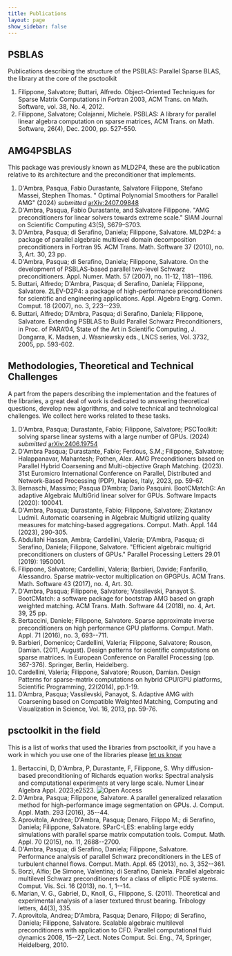 ```yaml
---
title: Publications
layout: page
show_sidebar: false
---
```


## PSBLAS
Publications describing the structure of the PSBLAS: Parallel Sparse BLAS, the library at the core of the psctoolkit
1. Filippone, Salvatore; Buttari, Alfredo. Object-Oriented Techniques for Sparse Matrix Computations in Fortran 2003, ACM Trans. on Math. Software, vol. 38, No. 4, 2012.
2. Filippone, Salvatore; Colajanni, Michele. PSBLAS: A library for parallel linear algebra computation on sparse matrices, ACM Trans. on Math. Software, 26(4), Dec. 2000, pp. 527-550.

## AMG4PSBLAS
This package was previously known as MLD2P4, these are the publication relative to its architecture and the preconditioner that implements.
1. D'Ambra, Pasqua, Fabio Durastante, Salvatore Filippone, Stefano Massei, Stephen Thomas. " Optimal Polynomial Smoothers for Parallel AMG" (2024) *submitted* [arXiv:2407.09848](https://arxiv.org/abs/2407.09848)
1. D'Ambra, Pasqua, Fabio Durastante, and Salvatore Filippone. "AMG preconditioners for linear solvers towards extreme scale." SIAM Journal on Scientific Computing 43(5), S679–S703.
2. D'Ambra, Pasqua; di Serafino, Daniela; Filippone, Salvatore. MLD2P4: a package of parallel algebraic multilevel domain decomposition preconditioners in Fortran 95. ACM Trans. Math. Software 37 (2010), no. 3, Art. 30, 23 pp.
3. D'Ambra, Pasqua; di Serafino, Daniela; Filippone, Salvatore. On the development of PSBLAS-based parallel two-level Schwarz preconditioners. Appl. Numer. Math. 57 (2007), no. 11-12, 1181--1196.
4. Buttari, Alfredo; D'Ambra, Pasqua; di Serafino, Daniela; Filippone, Salvatore. 2LEV-D2P4: a package of high-performance preconditioners for scientific and engineering applications. Appl. Algebra Engrg. Comm. Comput. 18 (2007), no. 3, 223--239.
5. Buttari, Alfredo; D’Ambra, Pasqua; di Seraﬁno, Daniela; Filippone, Salvatore. Extending PSBLAS to Build Parallel Schwarz Preconditioners, in Proc. of PARA’04, State of the Art in Scientiﬁc Computing, J. Dongarra, K. Madsen, J. Wasniewsky eds., LNCS series, Vol. 3732, 2005, pp. 593-602.

## Methodologies, Theoretical and Technical Challenges
A part from the papers describing the implementation and the features of the libraries, a great deal of work is dedicated to answering theoretical questions, develop new algorithms, and solve technical and technological challenges. We collect here works related to these tasks.

1. D'Ambra, Pasqua; Durastante, Fabio; Filippone, Salvatore; PSCToolkit: solving sparse linear systems with a large number of GPUs. (2024) *submitted* [arXiv:2406.19754](https://arxiv.org/abs/2406.19754) 
1. D'Ambra Pasqua; Durastante, Fabio; Ferdous, S.M.; Filippone, Salvatore; Halappanavar, Mahantesh; Pothen, Alex. AMG Preconditioners based on Parallel Hybrid Coarsening and Multi-objective Graph Matching. (2023). 31st Euromicro International Conference on Parallel, Distributed and Network-Based Processing (PDP), Naples, Italy, 2023, pp. 59-67.
1. Bernaschi, Massimo; Pasqua D’Ambra; Dario Pasquini. BootCMatchG: An adaptive Algebraic MultiGrid linear solver for GPUs. Software Impacts (2020): 100041.
2. D'Ambra, Pasqua; Durastante, Fabio; Filippone, Salvatore; Zikatanov Ludmil. Automatic coarsening in Algebraic Multigrid utilizing quality measures for matching-based aggregations. Comput. Math. Appl. 144 (2023), 290-305. 
3. Abdullahi Hassan, Ambra; Cardellini, Valeria;  D'Ambra, Pasqua; di Serafino, Daniela; Filippone, Salvatore. "Efficient algebraic multigrid preconditioners on clusters of GPUs." Parallel Processing Letters 29.01 (2019): 1950001.
4. Filippone, Salvatore; Cardellini, Valeria; Barbieri, Davide; Fanfarillo, Alessandro. Sparse matrix-vector multiplication on GPGPUs. ACM Trans. Math. Software 43 (2017), no. 4, Art. 30.
5. D'Ambra, Pasqua; Filippone, Salvatore; Vassilevski, Panayot S. BootCMatch: a software package for bootstrap AMG based on graph weighted matching. ACM Trans. Math. Software 44 (2018), no. 4, Art. 39, 25 pp.
6. Bertaccini, Daniele; Filippone, Salvatore. Sparse approximate inverse preconditioners on high performance GPU platforms. Comput. Math. Appl. 71 (2016), no. 3, 693--711.
7. Barbieri, Domenico; Cardellini, Valeria; Filippone, Salvatore; Rouson, Damian. (2011, August). Design patterns for scientific computations on sparse matrices. In European Conference on Parallel Processing (pp. 367-376). Springer, Berlin, Heidelberg.
8. Cardellini, Valeria; Filippone, Salvatore; Rouson, Damian. Design Patterns for sparse-matrix computations on hybrid CPU/GPU platforms, Scientific Programming, 22(2014), pp.1-19.
9. D’Ambra, Pasqua; Vassilevski, Panayot, S. Adaptive AMG with Coarsening based on Compatible Weighted Matching, Computing and Visualization in Science, Vol. 16, 2013, pp. 59-76.

## psctoolkit in the field
This is a list of works that used the libraries from psctoolkit, if you have a work in which you use one of the libraries please [let us know](mailto:psctoolkit@na.iac.cnr.it?subject=[psctoolkit]%20New%20application)

1.  Bertaccini, D, D'Ambra, P, Durastante, F, Filippone, S. Why diffusion-based preconditioning of Richards equation works: Spectral analysis and computational experiments at very large scale. Numer Linear Algebra Appl. 2023;e2523. ![Open Access](https://doi.org/10.1002/nla.2523)
1. D'Ambra, Pasqua; Filippone, Salvatore. A parallel generalized relaxation method for high-performance image segmentation on GPUs. J. Comput. Appl. Math. 293 (2016), 35--44.
2. Aprovitola, Andrea; D'Ambra, Pasqua; Denaro, Filippo M.; di Serafino, Daniela; Filippone, Salvatore. SParC-LES: enabling large eddy simulations with parallel sparse matrix computation tools. Comput. Math. Appl. 70 (2015), no. 11, 2688--2700.
2. D'Ambra, Pasqua; di Serafino, Daniela; Filippone, Salvatore. Performance analysis of parallel Schwarz preconditioners in the LES of turbulent channel flows. Comput. Math. Appl. 65 (2013), no. 3, 352--361.
3. Borzì, Alfio; De Simone, Valentina; di Serafino, Daniela. Parallel algebraic multilevel Schwarz preconditioners for a class of elliptic PDE systems. Comput. Vis. Sci. 16 (2013), no. 1, 1--14.
4. Marian, V. G., Gabriel, D., Knoll, G., Filippone, S. (2011). Theoretical and experimental analysis of a laser textured thrust bearing. Tribology letters, 44(3), 335.
5. Aprovitola, Andrea; D'Ambra, Pasqua; Denaro, Filippo; di Serafino, Daniela; Filippone, Salvatore. Scalable algebraic multilevel preconditioners with application to CFD. Parallel computational fluid dynamics 2008, 15--27, Lect. Notes Comput. Sci. Eng., 74, Springer, Heidelberg, 2010.
